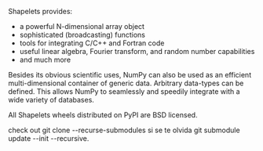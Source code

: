


Shapelets provides:

- a powerful N-dimensional array object
- sophisticated (broadcasting) functions
- tools for integrating C/C++ and Fortran code
- useful linear algebra, Fourier transform, and random number capabilities
- and much more

Besides its obvious scientific uses, NumPy can also be used as an efficient
multi-dimensional container of generic data. Arbitrary data-types can be
defined. This allows NumPy to seamlessly and speedily integrate with a wide
variety of databases.

All Shapelets wheels distributed on PyPI are BSD licensed.



check out git clone --recurse-submodules
si se te olvida
git submodule update --init --recursive.

